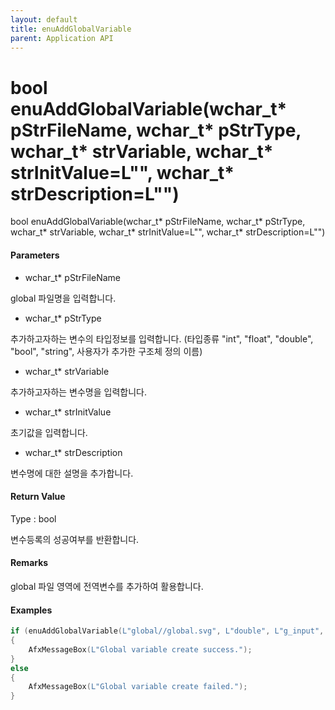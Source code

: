 ```yaml
---
layout: default
title: enuAddGlobalVariable
parent: Application API
---
```

# bool enuAddGlobalVariable\(wchar\_t\* pStrFileName, wchar\_t\* pStrType, wchar\_t\* strVariable, wchar\_t\* strInitValue=L"", wchar\_t\* strDescription=L""\)

bool enuAddGlobalVariable\(wchar\_t\* pStrFileName, wchar\_t\* pStrType, wchar\_t\* strVariable, wchar\_t\* strInitValue=L"", wchar\_t\* strDescription=L""\)

#### Parameters

* wchar\_t\* pStrFileName

global 파일명을 입력합니다.

* wchar\_t\* pStrType

추가하고자하는 변수의 타입정보를 입력합니다. \(타입종류 "int", "float", "double", "bool", "string", 사용자가 추가한 구조체 정의 이름\)

* wchar\_t\* strVariable

추가하고자하는 변수명을 입력합니다.

* wchar\_t\* strInitValue

초기값을 입력합니다.

* wchar\_t\* strDescription

변수명에 대한 설명을 추가합니다.

#### Return Value

Type : bool

변수등록의 성공여부를 반환합니다.

#### Remarks

global 파일 영역에 전역변수를 추가하여 활용합니다.

#### Examples

```cpp
if (enuAddGlobalVariable(L"global//global.svg", L"double", L"g_input", L"55.45", L"global variable input1"))
{
    AfxMessageBox(L"Global variable create success.");
}
else
{
    AfxMessageBox(L"Global variable create failed.");
}
```




